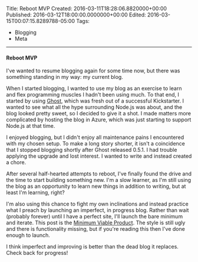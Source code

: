 Title: Reboot MVP
Created: 2016-03-11T18:28:06.8820000+00:00
Published: 2016-03-12T18:00:00.0000000+00:00
Edited: 2016-03-15T00:07:15.8289788-05:00
Tags: 
 - Blogging
 - Meta
---
#### Reboot MVP

I've wanted to resume blogging again for some time now, but there was something standing in my way: my current blog.

When I started blogging, I wanted to use my blog as an exercise to learn and flex programming muscles I hadn't been using much. To that end, I started by using [Ghost](https://ghost.org/), which was fresh out of a successful Kickstarter. I wanted to see what all the hype surrounding Node.js was about, and the blog looked pretty sweet, so I decided to give it a shot. I made matters more complicated by hosting the blog in Azure, which was just starting to support Node.js at that time.

I enjoyed blogging, but I didn't enjoy all maintenance pains I encountered with my chosen setup. To make a long story shorter, it isn't a coincidence that I stopped blogging shortly after Ghost released 0.5.1. I had trouble applying the upgrade and lost interest. I wanted to write and instead created a chore.

After several half-hearted attempts to reboot, I've finally found the drive and the time to start building something new. I'm a slow learner, as I'm still using the blog as an opportunity to learn new things in addition to writing, but at least I'm learning, right?

I'm also using this chance to fight my own inclinations and instead practice what I preach by launching an imperfect, in progress blog. Rather than wait (probably forever) until I have a perfect site, I'll launch the bare minimum and iterate.  This post is the [Minimum Viable Product](https://en.wikipedia.org/wiki/Minimum_viable_product). The style is still ugly and there is functionality missing, but if you're reading this then I've done enough to launch.

I think imperfect and improving is better than the dead blog it replaces. Check back for progress!